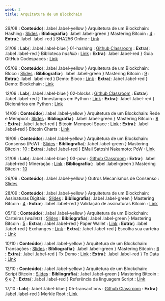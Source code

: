 ```yaml
---
week: 2
title: Arquitetura de um Blockchain
---
```


29/08
: **Conteúdo**{: .label .label-yellow } Arquitetura de um Blockchain: Hashing
  : [Slides](https://github.com/danilocurvelo/imd0913-2023/raw/main/slides/03-blockchain-architecture-hashing.pdf)
: **Bibliografia**{: .label .label-green } Mastering Bitcoin
  : [4](https://github.com/bitcoinbook/bitcoinbook/blob/develop/ch04.asciidoc)
: **Extra**{: .label .label-red } SHA256 Online
  : [Link](https://andersbrownworth.com/blockchain/hash)

31/08
: **Lab**{: .label .label-blue } 01-hashing
  : [Github Classroom](https://classroom.github.com/a/mrWt7jcx)
: **Extra**{: .label .label-red } Biblioteca *hashlib*
  : [Link](https://docs.python.org/3/library/hashlib.html)
: **Extra**{: .label .label-red } Guia GitHub Codespaces
  : [Link](https://docs.github.com/pt/codespaces/getting-started/quickstart)

05/09
: **Conteúdo**{: .label .label-yellow } Arquitetura de um Blockchain: Bloco
  : [Slides](https://github.com/danilocurvelo/imd0913-2023/raw/main/slides/04-blockchain-architecture-blocks.pdf)
: **Bibliografia**{: .label .label-green } Mastering Bitcoin
  : [9](https://github.com/bitcoinbook/bitcoinbook/blob/develop/ch09.asciidoc)
: **Extra**{: .label .label-red } Demo: Bloco
  : [Link](https://andersbrownworth.com/blockchain/block)
: **Extra**{: .label .label-red } Demo: Blockchain
  : [Link](https://andersbrownworth.com/blockchain/blockchain)

12/09
: **Lab**{: .label .label-blue } 02-blocks
  : [Github Classroom](https://classroom.github.com/a/3rZSasOR)
: **Extra**{: .label .label-red } Timestamps em Python
  : [Link](https://docs.python.org/3/library/time.html)
: **Extra**{: .label .label-red } Dicionários em Python
  : [Link](https://docs.python.org/3/tutorial/datastructures.html#dictionaries)

14/09
: **Conteúdo**{: .label .label-yellow } Arquitetura de um Blockchain: Rede e Mempool
  : [Slides](https://github.com/danilocurvelo/imd0913-2023/raw/main/slides/05-blockchain-architecture-network-mempool.pdf)
: **Bibliografia**{: .label .label-green } Mastering Bitcoin
  : [8](https://github.com/bitcoinbook/bitcoinbook/blob/develop/ch08.asciidoc)
: **Extra**{: .label .label-red } Bitcoin Mempool Space
  : [Link](https://mempool.space/pt/)
: **Extra**{: .label .label-red } Bitcoin Charts
  : [Link](https://www.blockchain.com/charts)

19/09
: **Conteúdo**{: .label .label-yellow } Arquitetura de um Blockchain: Consenso (PoW)
  : [Slides](https://github.com/danilocurvelo/imd0913-2023/raw/main/slides/06-blockchain-architecture-consensus.pdf)
: **Bibliografia**{: .label .label-green } Mastering Bitcoin
  : [10](https://github.com/bitcoinbook/bitcoinbook/blob/develop/ch10.asciidoc)
: **Extra**{: .label .label-red } EMail Satoshi Nakamoto: PoW
  : [Link](https://www.mail-archive.com/cryptography@metzdowd.com/msg09997.html)

21/09
: **Lab**{: .label .label-blue } 03-pow
  : [Github Classroom](https://classroom.github.com/a/jhek5ZYc)
: **Extra**{: .label .label-red } Mineração
  : [Link](https://learnmeabitcoin.com/technical/mining)
: **Bibliografia**{: .label .label-green } Mastering Bitcoin
  : [10](https://github.com/bitcoinbook/bitcoinbook/blob/develop/ch10.asciidoc)

26/09
: **Conteúdo**{: .label .label-yellow } Outros Mecanismos de Consenso
  : [Slides](https://github.com/danilocurvelo/imd0913-2023/raw/main/slides/07-blockchain-architecture-consensus-advanced.pdf)

28/09
: **Conteúdo**{: .label .label-yellow } Arquitetura de um Blockchain: Assinaturas Digitais
  : [Slides](https://github.com/danilocurvelo/imd0913-2023/raw/main/slides/08-blockchain-architecture-signatures.pdf)
: **Bibliografia**{: .label .label-green } Mastering Bitcoin
  : [4](https://github.com/bitcoinbook/bitcoinbook/blob/develop/ch04.asciidoc)
: **Extra**{: .label .label-red } Validação de assinaturas Bitcoin
  : [Link](https://www.verifybitcoinmessage.com/)

05/10
: **Conteúdo**{: .label .label-yellow } Arquitetura de um Blockchain: Carteiras (*wallets*)
  : [Slides](https://github.com/danilocurvelo/imd0913-2023/raw/main/slides/09-blockchain-architecture-wallets.pdf)
: **Bibliografia**{: .label .label-green } Mastering Bitcoin
  : [5](https://github.com/bitcoinbook/bitcoinbook/blob/develop/ch05.asciidoc)
: **Extra**{: .label .label-red } Paper Wallet
  : [Link](https://bitcoinpaperwallet.com/)
: **Extra**{: .label .label-red } Exchanges
  : [Link](https://bitcoin.org/en/exchanges#south-america)
: **Extra**{: .label .label-red } Escolha sua carteira
  : [Link](https://bitcoin.org/pt_BR/escolha-sua-carteira)

10/10
: **Conteúdo**{: .label .label-yellow } Arquitetura de um Blockchain: Transações
  : [Slides](https://github.com/danilocurvelo/imd0913-2023/raw/main/slides/10-blockchain-architecture-transactions.pdf)
: **Bibliografia**{: .label .label-green } Mastering Bitcoin
  : [6](https://github.com/bitcoinbook/bitcoinbook/blob/develop/ch06.asciidoc)
: **Extra**{: .label .label-red } Tx Demo
  : [Link](http://royalforkblog.github.io/2014/11/20/txn-demo/)
: **Extra**{: .label .label-red } Tx Data
  : [Link](https://learnmeabitcoin.com/technical/transaction-data)

12/10
: **Conteúdo**{: .label .label-yellow } Arquitetura de um Blockchain: Script Bitcoin
  : [Slides](https://github.com/danilocurvelo/imd0913-2023/raw/main/slides/11-blockchain-architecture-script-bitcoin.pdf)
: **Bibliografia**{: .label .label-green } Mastering Bitcoin
  : [6](https://github.com/bitcoinbook/bitcoinbook/blob/develop/ch06.asciidoc) e [7](https://github.com/bitcoinbook/bitcoinbook/blob/develop/ch07.asciidoc)
: **Extra**{: .label .label-red } Referência da linguagem Script
  : [Link](https://en.bitcoin.it/wiki/Script)

17/10
: **Lab**{: .label .label-blue } 05-transactions
  : [Github Classroom](https://classroom.github.com/a/8ke_hN2x)
: **Extra**{: .label .label-red } Merkle Root
  : [Link](https://learnmeabitcoin.com/technical/merkle-root)

